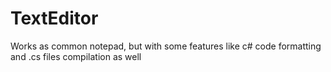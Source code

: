# TextEditor
Works as common notepad, but with some features like c# code formatting and .cs files compilation as well
